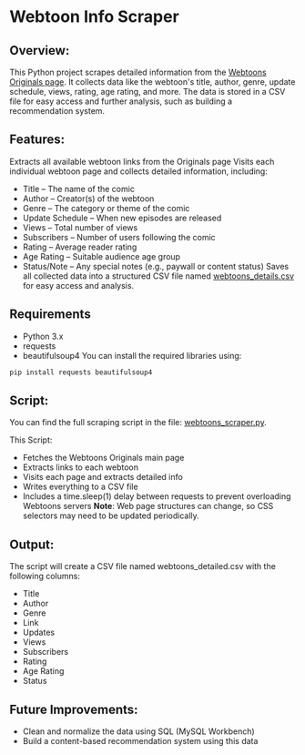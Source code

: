 # Webtoon Info Scraper

## Overview:
This Python project scrapes detailed information from the [Webtoons Originals page](https://www.webtoons.com/en/originals). It collects data like the webtoon's title, author, genre, update schedule, views, rating, age rating, and more. The data is stored in a CSV file for easy access and further analysis, such as building a recommendation system.

## Features:
Extracts all available webtoon links from the Originals page
Visits each individual webtoon page and collects detailed information, including:
- Title – The name of the comic
- Author – Creator(s) of the webtoon
- Genre – The category or theme of the comic
- Update Schedule – When new episodes are released
- Views – Total number of views
- Subscribers – Number of users following the comic
- Rating – Average reader rating
- Age Rating – Suitable audience age group
- Status/Note – Any special notes (e.g., paywall or content status)
Saves all collected data into a structured CSV file named [webtoons_details.csv](./webtoons_details) for easy access and analysis.

## Requirements
- Python 3.x
- requests
- beautifulsoup4
You can install the required libraries using:
```bash
pip install requests beautifulsoup4
```

## Script:
You can find the full scraping script in the file:
[webtoons_scraper.py](./webtoons_scraper).

This Script:
- Fetches the Webtoons Originals main page
- Extracts links to each webtoon
- Visits each page and extracts detailed info
- Writes everything to a CSV file
- Includes a time.sleep(1) delay between requests to prevent overloading Webtoons servers
**Note**: Web page structures can change, so CSS selectors may need to be updated periodically.
  
## Output: 
The script will create a CSV file named webtoons_detailed.csv with the following columns:
- Title
- Author
- Genre
- Link
- Updates
- Views
- Subscribers
- Rating
- Age Rating
- Status

## Future Improvements:
- Clean and normalize the data using SQL (MySQL Workbench)
- Build a content-based recommendation system using this data

